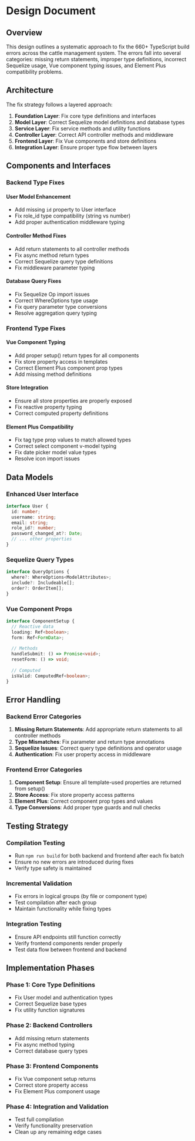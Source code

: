 # Design Document

## Overview

This design outlines a systematic approach to fix the 660+ TypeScript build errors across the cattle management system. The errors fall into several categories: missing return statements, improper type definitions, incorrect Sequelize usage, Vue component typing issues, and Element Plus compatibility problems.

## Architecture

The fix strategy follows a layered approach:

1. **Foundation Layer**: Fix core type definitions and interfaces
2. **Model Layer**: Correct Sequelize model definitions and database types
3. **Service Layer**: Fix service methods and utility functions
4. **Controller Layer**: Correct API controller methods and middleware
5. **Frontend Layer**: Fix Vue components and store definitions
6. **Integration Layer**: Ensure proper type flow between layers

## Components and Interfaces

### Backend Type Fixes

#### User Model Enhancement
- Add missing `id` property to User interface
- Fix role_id type compatibility (string vs number)
- Add proper authentication middleware typing

#### Controller Method Fixes
- Add return statements to all controller methods
- Fix async method return types
- Correct Sequelize query type definitions
- Fix middleware parameter typing

#### Database Query Fixes
- Fix Sequelize Op import issues
- Correct WhereOptions type usage
- Fix query parameter type conversions
- Resolve aggregation query typing

### Frontend Type Fixes

#### Vue Component Typing
- Add proper setup() return types for all components
- Fix store property access in templates
- Correct Element Plus component prop types
- Add missing method definitions

#### Store Integration
- Ensure all store properties are properly exposed
- Fix reactive property typing
- Correct computed property definitions

#### Element Plus Compatibility
- Fix tag type prop values to match allowed types
- Correct select component v-model typing
- Fix date picker model value types
- Resolve icon import issues

## Data Models

### Enhanced User Interface
```typescript
interface User {
  id: number;
  username: string;
  email: string;
  role_id?: number;
  password_changed_at?: Date;
  // ... other properties
}
```

### Sequelize Query Types
```typescript
interface QueryOptions {
  where?: WhereOptions<ModelAttributes>;
  include?: Includeable[];
  order?: OrderItem[];
}
```

### Vue Component Props
```typescript
interface ComponentSetup {
  // Reactive data
  loading: Ref<boolean>;
  form: Ref<FormData>;
  
  // Methods
  handleSubmit: () => Promise<void>;
  resetForm: () => void;
  
  // Computed
  isValid: ComputedRef<boolean>;
}
```

## Error Handling

### Backend Error Categories
1. **Missing Return Statements**: Add appropriate return statements to all controller methods
2. **Type Mismatches**: Fix parameter and return type annotations
3. **Sequelize Issues**: Correct query type definitions and operator usage
4. **Authentication**: Fix user property access in middleware

### Frontend Error Categories
1. **Component Setup**: Ensure all template-used properties are returned from setup()
2. **Store Access**: Fix store property access patterns
3. **Element Plus**: Correct component prop types and values
4. **Type Conversions**: Add proper type guards and null checks

## Testing Strategy

### Compilation Testing
- Run `npm run build` for both backend and frontend after each fix batch
- Ensure no new errors are introduced during fixes
- Verify type safety is maintained

### Incremental Validation
- Fix errors in logical groups (by file or component type)
- Test compilation after each group
- Maintain functionality while fixing types

### Integration Testing
- Ensure API endpoints still function correctly
- Verify frontend components render properly
- Test data flow between frontend and backend

## Implementation Phases

### Phase 1: Core Type Definitions
- Fix User model and authentication types
- Correct Sequelize base types
- Fix utility function signatures

### Phase 2: Backend Controllers
- Add missing return statements
- Fix async method typing
- Correct database query types

### Phase 3: Frontend Components
- Fix Vue component setup returns
- Correct store property access
- Fix Element Plus component usage

### Phase 4: Integration and Validation
- Test full compilation
- Verify functionality preservation
- Clean up any remaining edge cases